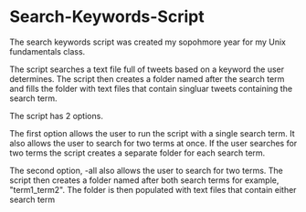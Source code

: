 # Search-Keywords-Script


The search keywords script was created my sopohmore year for my Unix fundamentals class.

The script searches a text file full of tweets based on a keyword the user determines. The script then creates a folder named after the search term and fills the folder with text files that contain singluar tweets containing the search term.

The script has 2 options. 

  The first option allows the user to run the script with a single search term. It also allows the user to search for two terms at once. If the user searches for two      terms the script creates a separate folder for each search term.
  
  The second option, -all also allows the user to search for two terms. The script then creates a folder named after both search terms for example, "term1_term2". The folder is then populated with text files that contain either search term
  
 
